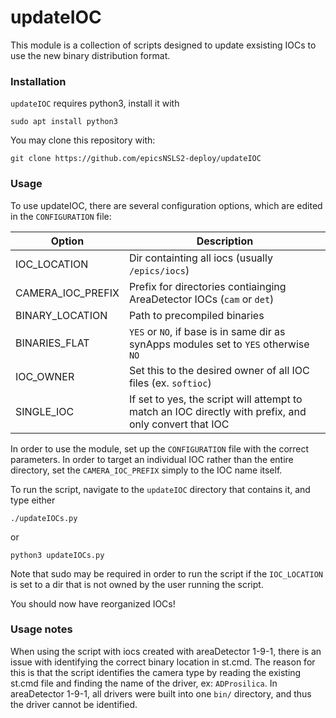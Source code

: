 # updateIOC

This module is a collection of scripts designed to update exsisting IOCs to use the new binary distribution format.

### Installation

`updateIOC` requires python3, install it with
```
sudo apt install python3
```
You may clone this repository with:
```
git clone https://github.com/epicsNSLS2-deploy/updateIOC
```

### Usage

To use updateIOC, there are several configuration options, which are edited in the `CONFIGURATION` file:

Option  |   Description
-------|----------------
IOC_LOCATION | Dir containting all iocs (usually `/epics/iocs`)
CAMERA_IOC_PREFIX | Prefix for directories contiainging AreaDetector IOCs (`cam` or `det`)
BINARY_LOCATION | Path to precompiled binaries
BINARIES_FLAT | `YES` or `NO`, if base is in same dir as synApps modules set to `YES` otherwise `NO`
IOC_OWNER | Set this to the desired owner of all IOC files (ex. `softioc`)
SINGLE_IOC | If set to yes, the script will attempt to match an IOC directly with prefix, and only convert that IOC

In order to use the module, set up the `CONFIGURATION` file with the correct parameters. In order to target an individual IOC rather than the entire directory, set the `CAMERA_IOC_PREFIX` simply to the IOC name itself. 

To run the script, navigate to the `updateIOC` directory that contains it, and type either
```
./updateIOCs.py
```
or
```
python3 updateIOCs.py
```
Note that sudo may be required in order to run the script if the `IOC_LOCATION` is set to a dir that is not owned by the user running the script.

You should now have reorganized IOCs!

### Usage notes

When using the script with iocs created with areaDetector 1-9-1, there is an issue with identifying the correct binary location in st.cmd. The reason for this is that the script identifies the camera type by reading the existing st.cmd file and finding the name of the driver, ex: `ADProsilica`. In areaDetector 1-9-1, all drivers were built into one `bin/` directory, and thus the driver cannot be identified. 
